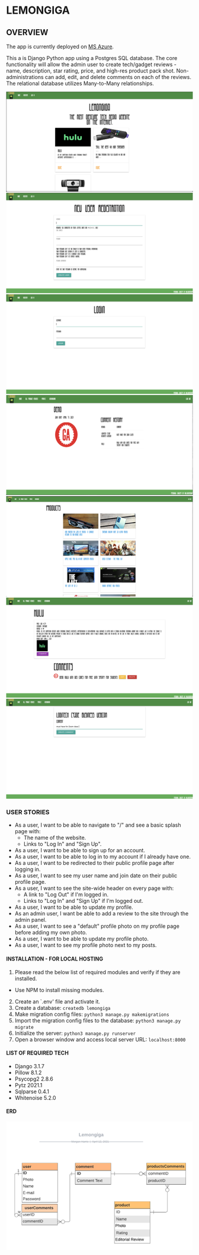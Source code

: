# LEMONGIGA


## OVERVIEW

The app is currently deployed on [MS Azure](http://lemongiga.azurewebsites.net//).

This a is Django Python app using a Postgres SQL database. The core functionality will allow the admin user to create tech/gadget reviews - name, description, star rating, price, and high-res product pack shot. Non-administrations can add, edit, and delete comments on each of the reviews. The relational database utilizes Many-to-Many relationships.


![sg1](static/readmehome.png)
![sg2](static/readmeregister.png)
![sg3](static/readmelogin.png)
![sg4](static/readmedashboard.png)
![sg5](static/readmeindex.png)
![sg6](static/readmedetail.png)
![sg7](static/readmecomment.png)


### USER STORIES
- As a user, I want to be able to navigate to "/" and see a basic splash page with:
    - The name of the website.
    - Links to "Log In" and "Sign Up".
- As a user, I want to be able to sign up for an account.
- As a user, I want to be able to log in to my account if I already have one.
- As a user, I want to be redirected to their public profile page after logging in.
- As a user, I want to see my user name and join date on their public profile page.
- As a user, I want to see the site-wide header on every page with:
    - A link to "Log Out" if I'm logged in.
    - Links to "Log In" and "Sign Up" if I'm logged out.
- As a user, I want to be able to update my profile.
- As an admin user, I want be able to add a review to the site through the admin panel.
- As a user, I want to see a "default" profile photo on my profile page before adding my own photo.
- As a user, I want to be able to update my profile photo.
- As a user, I want to see my profile photo next to my posts.

#### INSTALLATION - FOR LOCAL HOSTING
1. Please read the below list of required modules and verify if they are installed.
  - Use NPM to install missing modules. 
2. Create an `.env' file and activate it.
3. Create a database: ```createdb lemongiga```
4. Make migration config files: ```python3 manage.py makemigrations```
5. Import the migration config files to the database: ```python3 manage.py migrate```
6. Initialize the server: ```python3 manage.py runserver```
7. Open a browser window and access local server URL: ```localhost:8000```

#### LIST OF REQUIRED TECH
* Django 3.1.7
* Pillow 8.1.2
* Psycopg2 2.8.6
* Pytz 2021.1
* Sqlparse 0.4.1
* Whitenoise 5.2.0

#### ERD

![erd](static/erd.png)